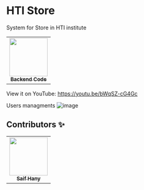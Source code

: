 # HTI Store

System for Store in HTI institute 
<table>
  <tr>
 <td align="center"><a href="https://github.com/saifhany/inventory-hti"><img src="https://iconape.com/wp-content/files/fe/83764/png/nodejs-1.png" width="100px;" alt=""/><br /><sub><b>Backend Code 
  </tr>
</table>
  
  
View it on YouTube: https://youtu.be/bWqSZ-cG4Gc

Users managments
![image](https://user-images.githubusercontent.com/72823171/169897200-d9bcf22f-ff2c-4679-9c70-a207f436bf3e.png)


## Contributors ✨


<!-- ALL-CONTRIBUTORS-LIST:START - Do not remove or modify this section -->
<!-- prettier-ignore-start -->
<!-- markdownlint-disable -->
<table>
  <tr>
    <td align="center"><a href="https://github.com/saifhany"><img src="https://avatars.githubusercontent.com/u/64452976?v=4?s=100" width="100px;" alt=""/><br /><sub><b>Saif Hany
  </tr>
</table>

<!-- markdownlint-restore -->
<!-- prettier-ignore-end -->

